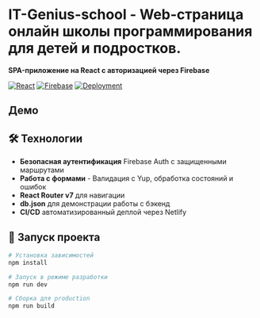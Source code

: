 # IT-Genius-school - Web-страница онлайн школы программирования для детей и подростков.

**SPA-приложение на React с авторизацией через Firebase**

[![React](https://img.shields.io/badge/React-18.x-blue)](https://reactjs.org/)
[![Firebase](https://img.shields.io/badge/Firebase-Auth%20%26%20Firestore-orange)](https://firebase.google.com/)
[![Deployment](https://img.shields.io/badge/Deployed%20on-Netlify-success)](https://netlify.com/)

## Демо


## 🛠 Технологии

- **Безопасная аутентификация** Firebase Auth с защищенными маршрутами
- **Работа с формами** - Валидация с Yup, обработка состояний и ошибок
- **React Router v7** для навигации
- **db.json** для демонстрации работы с бэкенд
- **CI/CD** автоматизированный деплой через Netlify

## 🚀 Запуск проекта

```bash
# Установка зависимостей
npm install

# Запуск в режиме разработки
npm run dev

# Сборка для production
npm run build
```
